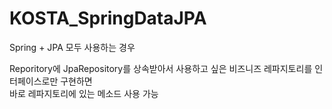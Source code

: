 # KOSTA_SpringDataJPA
Spring + JPA 모두 사용하는 경우<br />

Reporitory에 JpaRepository를 상속받아서 사용하고 싶은 비즈니즈 레파지토리를 인터페이스로만 구현하면<br />
바로 레파지토리에 있는 메소드 사용 가능<br />
